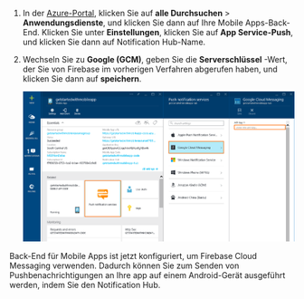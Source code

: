 
1. In der [Azure-Portal](https://portal.azure.com/), klicken Sie auf **alle Durchsuchen** > **Anwendungsdienste**, und klicken Sie dann auf Ihre Mobile Apps-Back-End. Klicken Sie unter **Einstellungen**, klicken Sie auf **App Service-Push**, und klicken Sie dann auf Notification Hub-Name.
2. Wechseln Sie zu **Google (GCM)**, geben Sie die **Serverschlüssel** -Wert, der Sie von Firebase im vorherigen Verfahren abgerufen haben, und klicken Sie dann auf **speichern**.

    ![Legen Sie den GCM API-Schlüssel im portal](./media/app-service-mobile-android-configure-push/mobile-push-api-key.png)

Back-End für Mobile Apps ist jetzt konfiguriert, um Firebase Cloud Messaging verwenden. Dadurch können Sie zum Senden von Pushbenachrichtigungen an Ihre app auf einem Android-Gerät ausgeführt werden, indem Sie den Notification Hub.

<!-- URLs. -->


<!-- images -->
